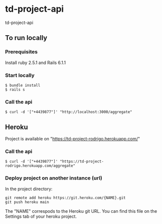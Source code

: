 # td-project-api
td-project-api

## To run locally

### Prerequisites

Install ruby 2.5.1 and Rails 6.1.1 

### Start locally

```
$ bundle install
$ rails s
```

### Call the api

```
$ curl -d '["+4439877"]' "http://localhost:3000/aggregate"
```

## Heroku

Project is available on "https://td-project-rodrigo.herokuapp.com/"

### Call the api

```
$ curl -d '["+4439877"]' "https://td-project-rodrigo.herokuapp.com/aggregate"
```

### Deploy project on another instance (url)

In the project directory:

```
git remote add heroku https://git.heroku.com/{NAME}.git
git push heroku main
```

The "NAME" correspods to the Heroku git URL. You can find this file on the Settings tab of your heroku project.

